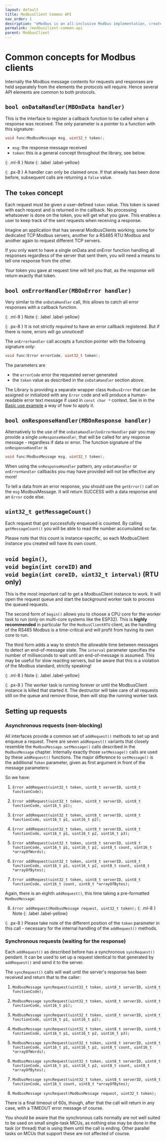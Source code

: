 ```yaml
---
layout: default
title: ModbusClient Common API
nav_order: 1
description: "eModbus is an all-inclusive Modbus implementation, created for ESP32 and Arduino"
permalink: /modbusclient-common-api
parent: ModbusClient
---
```


# Common concepts for Modbus clients

Internally the Modbus message contents for requests and responses are held separately from the elements the protocols will require. Hence several API elements are common to both protocols.

## `bool onDataHandler(MBOnData handler)`
This is the interface to register a callback function to be called when a response was received. The only parameter is a pointer to a function with this signature:

```cpp
void func(ModbusMessage msg, uint32_t token);
```

- `msg`: the response message received
- `token`: this is a general concept throughout the library, see below.

{: .ml-8 }
Note
{: .label .label-yellow}

{: .px-8 }
A handler can only be claimed once. If that already has been done before, subsequent calls are returning a `false` value.

## The `token` concept
Each request must be given a user-defined `token` value. This token is saved with each request and is returned in the callback. No processing whatsoever is done on the token, you will get what you gave. This enables a user to keep track of the sent requests when receiving a response.

Imagine an application that has several ModbusClients working; some for dedicated TCP Modbus servers, another for a RS485 RTU Modbus and another again to request different TCP servers.

If you only want to have a single onData and onError function handling all responses regardless of the server that sent them, you will need a means to tell one response from the other. 

Your token you gave at request time will tell you that, as the response will return exactly that token.

## `bool onErrorHandler(MBOnError handler)`
Very similar to the `onDataHandler` call, this allows to catch all error responses with a callback function.

{: .ml-8 }
Note
{: .label .label-yellow}

{: .px-8 }
It is not strictly *required* to have an error callback registered. But if there is none, errors will go unnoticed!

The `onErrorhandler` call accepts a function pointer with the following signature only:

```cpp
void func(Error errorCode, uint32_t token);
```

The parameters are 
- the ``errorCode`` error the requested server generated
- the `token` value as described in the `onDataHandler` section above.

The Library is providing a separate wrapper class `ModbusError` that can be assigned or initialized with any `Error` code and will produce a human-readable error text message if used in `const char *` context. See in in the [Basic use example](https://emodbus.github.io/modbusclient) a way of how to apply it.

## `bool onResponseHandler(MBOnResponse handler)`

Alternatively to the use of the ``onDataHandler``/``onErrorHandler`` pair you may provide a single ``onResponseHandler``, that will be called for any response message - regardless if data or error. The function signature of the ``onResponseHandler`` is

```cpp
void func(ModbusMessage msg, uint32_t token);
```

When using the ``onResponseHandler`` pattern, any ``onDataHandler`` or ``onErrorHandler`` callbacks you may have provided will not be effective any more!

To tell a data from an error response, you should use the ``getError()`` call on the ``msg`` ModbusMessage. It will return SUCCESS with a data response and an ``Error`` code else.

## `uint32_t getMessageCount()`
Each request that got successfully enqueued is counted. By calling `getMessageCount()` you will be able to read the number accumulated so far.

Please note that this count is instance-specific, so each ModbusClient instance you created will have its own count.

## `void begin()`, <br> `void begin(int coreID)` and <br> `void begin(int coreID, uint32_t interval)` (RTU only)
This is the most important call to get a ModbusClient instance to work. It will open the request queue and start the background worker task to process the queued requests.

The second form of `begin()` allows you to choose a CPU core for the worker task to run (only on multi-core systems like the ESP32). This is **highly recommended** in particular for the `ModbusClientRTU` client, as the handling of the RS485 Modbus is a time-critical and will profit from having its own core to run.

The third form adds a way to stretch the allowable time between messages to detect an end-of-message state. 
The ``interval`` parameter specifies the number of milliseconds to wait until an end-of-message is assumed.
This may be useful for slow reacting servers, but be aware that this is a violation of the Modbus standard, strictly speaking!

{: .ml-8 }
Note
{: .label .label-yellow}

{: .px-8 }
The worker task is running forever or until the ModbusClient instance is killed that started it. The destructor will take care of all requests still on the queue and remove those, then will stop the running worker task.

## Setting up requests

### Asynchronous requests (non-blocking)

All interfaces provide a common set of `addRequest()` methods to set up and enqueue a request.
There are seven `addRequest()` variants that closely resemble the `ModbusMessage.setMessage()` calls described in the `ModbusMessage` chapter.
Internally exactly those `setMessage()` calls are used by these `addRequest()` functions.
The major difference to `setMessage()` is the additional `Token` parameter, given as first argument in front of the message parameters:

So we have:
1. `Error addRequest(uint32_t token, uint8_t serverID, uint8_t functionCode);`

2. `Error addRequest(uint32_t token, uint8_t serverID, uint8_t functionCode, uint16_t p1);`
  
3. `Error addRequest(uint32_t token, uint8_t serverID, uint8_t functionCode, uint16_t p1, uint16_t p2);`
  
4. `Error addRequest(uint32_t token, uint8_t serverID, uint8_t functionCode, uint16_t p1, uint16_t p2, uint16_t p3);`
  
5. `Error addRequest(uint32_t token, uint8_t serverID, uint8_t functionCode, uint16_t p1, uint16_t p2, uint8_t count, uint16_t *arrayOfWords);`
  
6. `Error addRequest(uint32_t token, uint8_t serverID, uint8_t functionCode, uint16_t p1, uint16_t p2, uint8_t count, uint8_t *arrayOfBytes);`

7. `Error addRequest(uint32_t token, uint8_t serverID, uint8_t functionCode, uint16_t count, uint8_t *arrayOfBytes);`

Again, there is an eighth `addRequest()`, this time taking a pre-formatted `ModbusMessage`:

8. `Error addRequest(ModbusMessage request, uint32_t token);`
{: .ml-8 }
Note
{: .label .label-yellow}

{: .px-8 }
Please take note of the different position of the `token` parameter in this call - necessary for the internal handling of the `addRequest()` methods.

### Synchronous requests (waiting for the response)

Each ``addRequest()`` as described before has a synchronous ``syncRequest()`` pendant. It can be used to set up a request identical to that generated by ``addRequest()`` and send it to the server.

The ``syncRequest()`` calls will wait until the server's response has been received and return that to the caller:

1. `ModbusMessage syncRequest(uint32_t token, uint8_t serverID, uint8_t functionCode);`

2. `ModbusMessage syncRequest(uint32_t token, uint8_t serverID, uint8_t functionCode, uint16_t p1);`
  
3. `ModbusMessage syncRequest(uint32_t token, uint8_t serverID, uint8_t functionCode, uint16_t p1, uint16_t p2);`
  
4. `ModbusMessage syncRequest(uint32_t token, uint8_t serverID, uint8_t functionCode, uint16_t p1, uint16_t p2, uint16_t p3);`
  
5. `ModbusMessage syncRequest(uint32_t token, uint8_t serverID, uint8_t functionCode, uint16_t p1, uint16_t p2, uint8_t count, uint16_t *arrayOfWords);`
  
6. `ModbusMessage syncRequest(uint32_t token, uint8_t serverID, uint8_t functionCode, uint16_t p1, uint16_t p2, uint8_t count, uint8_t *arrayOfBytes);`

7. `ModbusMessage syncRequest(uint32_t token, uint8_t serverID, uint8_t functionCode, uint16_t count, uint8_t *arrayOfBytes);`

8. `ModbusMessage syncRequest(ModbusMessage request, uint32_t token);`

There is a final timeout of 60s, though, after that the call will return in any case, with a TIMEOUT error message of course.

You should be aware that the synchronous calls normally are not well suited to be used on small single-task MCUs, as nothing else may be done in the task (or thread) that is using them until the call is ending. Other parallel tasks on MCUs that support these are not affected of course.
